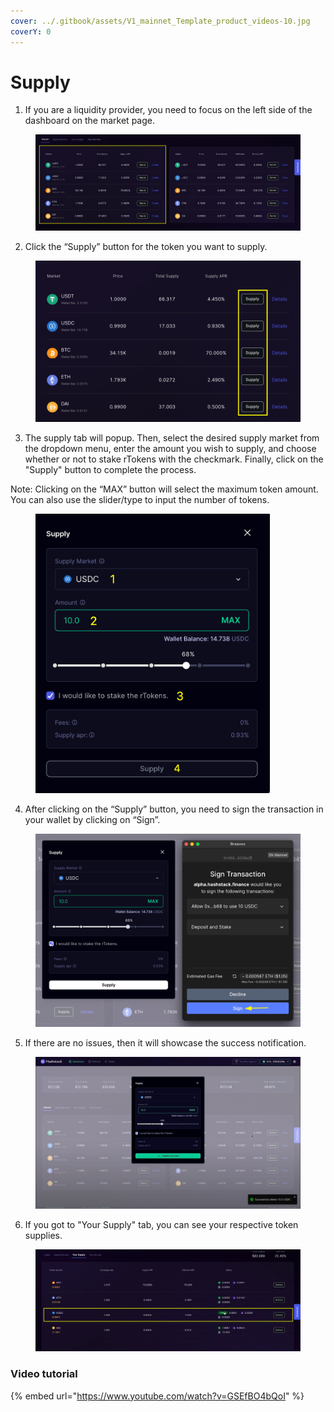 ```yaml
---
cover: ../.gitbook/assets/V1_mainnet_Template_product_videos-10.jpg
coverY: 0
---
```


# Supply

1. If you are a liquidity provider, you need to focus on the left side of the dashboard on the market page.

<figure><img src="../.gitbook/assets/image (107).png" alt=""><figcaption></figcaption></figure>



2. Click the “Supply” button for the token you want to supply.

<figure><img src="../.gitbook/assets/image (108).png" alt=""><figcaption></figcaption></figure>



3. The supply tab will popup. Then, select the desired supply market from the dropdown menu, enter the amount you wish to supply, and choose whether or not to stake rTokens with the checkmark. Finally, click on the "Supply" button to complete the process.

Note: Clicking on the “MAX” button will select the maximum token amount. You can also use the slider/type to input the number of tokens.

<figure><img src="../.gitbook/assets/image (109).png" alt="" width="375"><figcaption></figcaption></figure>



4. After clicking on the “Supply” button, you need to sign the transaction in your wallet by clicking on “Sign”.

<figure><img src="../.gitbook/assets/image (110).png" alt=""><figcaption></figcaption></figure>



5. If there are no issues, then it will showcase the success notification.

<figure><img src="../.gitbook/assets/image (111).png" alt=""><figcaption></figcaption></figure>



6. If you got to "Your Supply" tab, you can see your respective token supplies.

<figure><img src="../.gitbook/assets/image (112).png" alt=""><figcaption></figcaption></figure>



### Video tutorial

{% embed url="https://www.youtube.com/watch?v=GSEfBO4bQoI" %}
